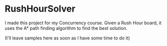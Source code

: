 # RushHourSolver


I made this project for my Concurrency course.
Given a Rush Hour board, it uses the A* path finding algorithm to find the best solution.

(I'll leave samples here as soon as I have some time to do it)
